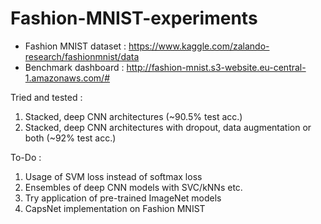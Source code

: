 # Fashion-MNIST-experiments

- Fashion MNIST dataset : https://www.kaggle.com/zalando-research/fashionmnist/data
- Benchmark dashboard : http://fashion-mnist.s3-website.eu-central-1.amazonaws.com/#

Tried and tested :

1. Stacked, deep CNN architectures (~90.5% test acc.)
2. Stacked, deep CNN architectures with dropout, data augmentation or both (~92% test acc.)


To-Do :

1. Usage of SVM loss instead of softmax loss
2. Ensembles of deep CNN models with SVC/kNNs etc.
3. Try application of pre-trained ImageNet models
4. CapsNet implementation on Fashion MNIST
